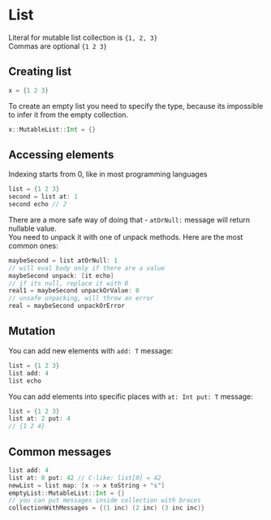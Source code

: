 # List

Literal for mutable list collection is `{1, 2, 3}`  
Commas are optional `{1 2 3}`
## Creating list
```Scala
x = {1 2 3}
```
To create an empty list you need to specify the type, because its impossible to infer it from the empty collection.
```Scala
x::MutableList::Int = {}
```

## Accessing elements
Indexing starts from 0, like in most programming languages
```Scala
list = {1 2 3}
second = list at: 1 
second echo // 2
```
There are a more safe way of doing that - `atOrNull:` message will return nullable value.  
You need to unpack it with one of unpack methods. Here are the most common ones:
```Scala
maybeSecond = list atOrNull: 1
// will eval body only if there are a value
maybeSecond unpack: [it echo] 
// if its null, replace it with 0
real1 = maybeSecond unpackOrValue: 0 
// unsafe unpacking, will throw an error
real = maybeSecond unpackOrError 

```

## Mutation
You can add new elements with `add: T` message:
```Scala
list = {1 2 3}
list add: 4
list echo
```

You can add elements into specific places with `at: Int put: T` message:
```Scala
list = {1 2 3}
list at: 2 put: 4 
// {1 2 4}
```

## Common messages
```Scala
list add: 4
list at: 0 put: 42 // C-like: list[0] = 42
newList = list map: [x -> x toString + "s"]
emptyList::MutableList::Int = {}
// you can put messages inside collection with braces
collectionWithMessages = {(1 inc) (2 inc) (3 inc inc)}
```
